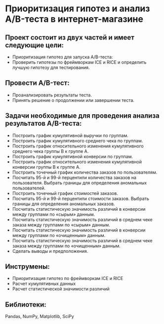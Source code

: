 # Приоритизация гипотез и анализ A/B-теста в интернет-магазине

## Проект состоит из двух частей и имеет следующие цели:
  - Приоритизация гипотез для запуска A/B-теста:
  - Проверить гипотезы по фреймворкам ICE и RICE и определить лучшую гипотезу для тестирования.

## Провести A/B-тест:
  - Проанализировать результаты теста.
  - Принять решение о продолжении или завершении теста.

## Задачи необходимые для проведения анализа результатов A/B-теста:
  - Построить график кумулятивной выручки по группам.
  - Построить график кумулятивного среднего чека по группам.
  - Построить график относительного изменения кумулятивного среднего чека группы B к группе A.
  - Построить график кумулятивной конверсии по группам.
  - Построить график относительного изменения кумулятивной конверсии группы B к группе A.
  - Построить точечный график количества заказов по пользователям.
  - Посчитать 95-й и 99-й перцентили количества заказов на пользователя. Выбрать границы для определения аномальных пользователей.
  - Построить точечный график стоимостей заказов.
  - Посчитать 95-й и 99-й перцентили стоимости заказов. Выбрать границы для определения аномальных заказов.
  - Посчитать статистическую значимость различий в конверсии между группами по «сырым» данным.
  - Посчитать статистическую значимость различий в среднем чеке заказа между группами по «сырым» данным.
  - Посчитать статистическую значимость различий в конверсии между группами по «очищенным» данным.
  - Посчитать статистическую значимость различий в среднем чеке заказа между группами по «очищенным» данным.
  - Сделать выводы и предположения.

## Инструмены:
  - Приоритизация гипотез по фреймворкам ICE и RICE
  - Расчет кумулятивных данных
  - Раcчет статистической значимости различий

## Библиотеки: 
Pandas, NumPy, Matplotlib, SciPy
